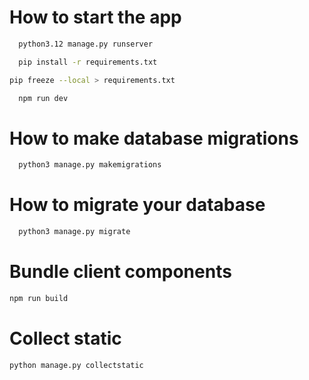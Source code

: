 # How to start the app

```bash
  python3.12 manage.py runserver
```

```bash
  pip install -r requirements.txt
```

```bash
pip freeze --local > requirements.txt
```


```bash
  npm run dev
```

# How to make database migrations

```bash
  python3 manage.py makemigrations
```

# How to migrate your database

```bash
  python3 manage.py migrate
```

# Bundle client components

```bash
npm run build
```

# Collect static

```bash
python manage.py collectstatic
```
